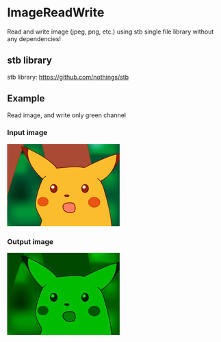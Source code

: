 # ImageReadWrite
Read and write image (jpeg, png, etc.) using stb single file library without any dependencies!

## stb library
stb library: https://github.com/nothings/stb

## Example

Read image, and write only green channel

### Input image
![main screen](img/pickachu.jpeg)


### Output image
![main screen](img/output.jpg)
